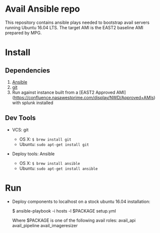 Avail Ansible repo
==================

This repository contains ansible plays needed to bootstrap avail
servers running Ubuntu 16.04 LTS. The target AMI is the EAST2 baseline AMI
prepared by MPG.


Install
=======

Dependencies
------------
1. [Ansible](http://www.ansible.com/)
2. [git](http://git-scm.com/)
3. Run against instance built from a [EAST2 Approved AMI] (https://confluence.nasawestprime.com/display/NWD/Approved+AMIs) with splunk installed

Dev Tools
---------
- VCS: git
    - OS X: `$ brew install git`
    - Ubuntu: `sudo apt-get install git`

- Deploy tools: Ansible
    - OS X: `$ brew install ansible`
    - Ubuntu: `sudo apt-get install ansible`


Run
===

- Deploy components to localhost on a stock ubuntu 16.04 installation:

    $ ansible-playbook -i hosts -l $PACKAGE setup.yml

    Where $PACKAGE is one of the following avail roles:
	avail_api
	avail_pipeline
	avail_imageresizer
